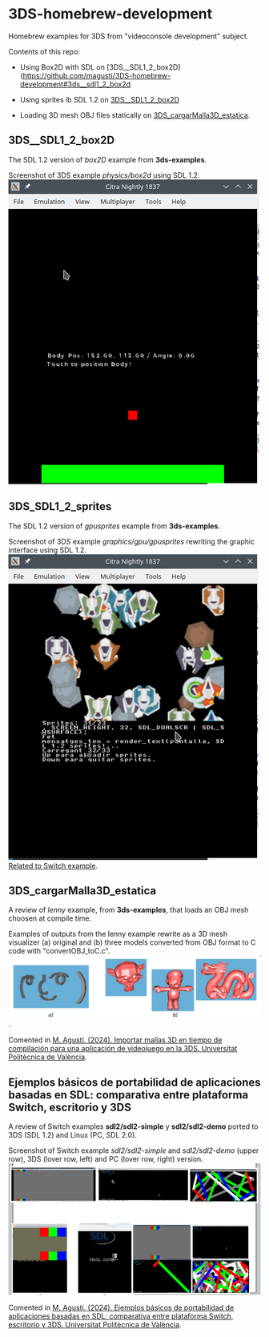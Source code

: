 <!--
Sintaxis README
https://docs.github.com/es/get-started/writing-on-github/getting-started-with-writing-and-formatting-on-github/basic-writing-and-formatting-syntax#hiding-content-with-comments

Tokens
https://docs.github.com/es/authentication/keeping-your-account-and-data-secure/managing-your-personal-access-tokens
-->
# 3DS-homebrew-development
Homebrew examples for 3DS from "videoconsole development" subject.

Contents of this repo:
- Using Box2D with SDL on [3DS__SDL1_2_box2D](https://github.com/magusti/3DS-homebrew-development#3ds__sdl1_2_box2d
* Using sprites ib SDL 1.2 on [3DS__SDL1_2_box2D](https://github.com/magusti/3DS-homebrew-development#3ds_sdl1_2_sprites)
+ Loading 3D mesh OBJ files statically on [3DS_cargarMalla3D_estatica](https://github.com/magusti/3DS-homebrew-development#3ds_cargarmalla3d_estatica).



## 3DS__SDL1_2_box2D
The SDL 1.2 version of *box2D* example from **3ds-examples**.

Screenshot of 3DS example *physics/box2d* using SDL 1.2.
![Screenshot of 3DS example *physics/box2d* using SDL 1.2.](Screenshot_3DS_SDL1_2_box2D_fig.png)

## 3DS_SDL1_2_sprites
The SDL 1.2 version of *gpusprites* example from **3ds-examples**.

Screenshot of 3DS example *graphics/gpu/gpusprites* rewriting the graphic interface using SDL 1.2.
![Screenshot of 3DS example *graphics/gpu/gpusprites* rewriting the graphic interface using SDL 1.2.](Screenshot_3DS_SDL1_2_sprites_fig.png)
[Related to Switch example]().


## 3DS_cargarMalla3D_estatica
A review of *lenny* example, from **3ds-examples**, that loads an OBJ mesh choosen at compile time.

Examples of outputs from the lenny example rewrite as a 3D mesh visualizer (a) original and (b) three models converted from OBJ format to C code with "convertOBJ_toC.c".
![Ejemplos de salida en pantalla de un visualizador de mallas 3D: (a) original y (b) utilizando otros posibles modelos.](cargarMalle3D_estatica_fig1.png).

Comented in [M. Agustí. (2024). Importar mallas 3D en tiempo de compilación para una aplicación de videojuego en la 3DS. Universitat Politècnica de València](http://hdl.handle.net/10251/205403).


## Ejemplos básicos de portabilidad de aplicaciones basadas en SDL: comparativa entre plataforma Switch, escritorio y 3DS
A review of Switch examples **sdl2/sdl2-simple** y **sdl2/sdl2-demo** ported to 3DS (SDL 1.2) and Linux (PC, SDL 2.0).

Screenshot of Switch example *sdl2/sdl2-simple* and *sdl2/sdl2-demo* (upper row), 3DS (lover row, left)  and PC (lover row, right) version.
![Screenshot of Switch example sdl2/sdl2-simple and sdl2/sdl2-demo ported to 3DS and PC (Linux.](Screenshot_SDL_simple_demo_fig.png)



Comented in [M. Agustí. (2024). Ejemplos básicos de portabilidad de aplicaciones basadas en SDL: comparativa entre plataforma Switch, escritorio y 3DS. Universitat Politècnica de València](http://hdl.handle.net/10251/204900).
